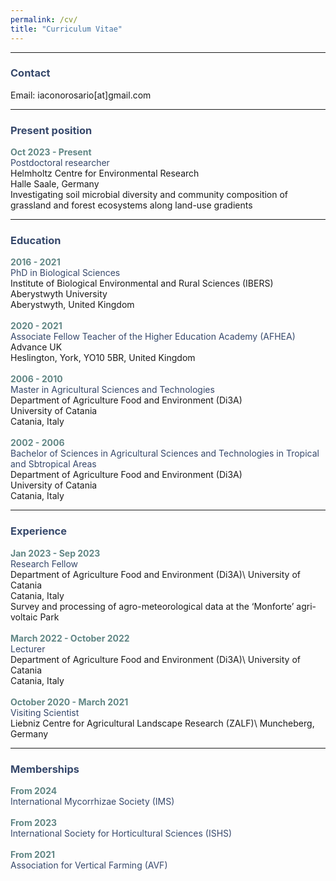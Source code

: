 ```yaml
---
permalink: /cv/
title: "Curriculum Vitae"
---
```


*** 

### <span style="color: #36486b;" >Contact</span> 
Email: iaconorosario[at]gmail.com

***

### <span style="color: #36486b;" >Present position</span>
**<span style="color: #618685;" >Oct 2023 - Present</span>**\
<span style="color: #36486b;" >Postdoctoral researcher</span>\
Helmholtz Centre for Environmental Research\
Halle Saale, Germany\
Investigating soil microbial diversity and community composition of grassland and forest ecosystems along land-use gradients

***

### <span style="color: #36486b;" >Education</span> 
**<span style="color: #618685;" >2016 - 2021</span>**\
<span style="color: #36486b;" >PhD in Biological Sciences</span>\
Institute of Biological Environmental and Rural Sciences (IBERS)\
Aberystwyth University\
Aberystwyth, United Kingdom\
\
**<span style="color: #618685;" >2020 - 2021</span>**\
<span style="color: #36486b;" >Associate Fellow Teacher of the Higher Education Academy (AFHEA)</span>\
Advance UK\
Heslington, York, YO10 5BR, United Kingdom\
\
**<span style="color: #618685;" >2006 - 2010</span>**\
<span style="color: #36486b;" >Master in Agricultural Sciences and Technologies</span>\
Department of Agriculture Food and Environment (Di3A)\
University of Catania\
Catania, Italy\
\
**<span style="color: #618685;" >2002 - 2006</span>**\
<span style="color: #36486b;" >Bachelor of Sciences in Agricultural Sciences and Technologies in Tropical and Sbtropical Areas</span>\
Department of Agriculture Food and Environment (Di3A)\
University of Catania\
Catania, Italy

***

### <span style="color: #36486b;" >Experience</span>
**<span style="color: #618685;" >Jan 2023 - Sep 2023</span>**\
<span style="color: #36486b;" >Research Fellow</span>\
Department of Agriculture Food and Environment (Di3A)\ 
University of Catania\
Catania, Italy\
Survey and processing of agro-meteorological data at the ‘Monforte’ agri-voltaic Park\
\
**<span style="color: #618685;" >March 2022 - October 2022</span>**\
<span style="color: #36486b;" >Lecturer</span>\
Department of Agriculture Food and Environment (Di3A)\ 
University of Catania\
Catania, Italy\
\
**<span style="color: #618685;" >October 2020 - March 2021 </span>**\
<span style="color: #36486b;" >Visiting Scientist</span>\
Liebniz Centre for Agricultural Landscape Research (ZALF)\ 
Muncheberg, Germany

***

### <span style="color: #36486b;" >Memberships</span> 
**<span style="color: #618685;" >From 2024</span>**\
<span style="color: #36486b;" >International Mycorrhizae Society (IMS)</span>\
\
**<span style="color: #618685;" >From 2023</span>**\
<span style="color: #36486b;" >International Society for Horticultural Sciences (ISHS)</span>\
\
**<span style="color: #618685;" >From 2021</span>**\
<span style="color: #36486b;" >Association for Vertical Farming (AVF)</span>



